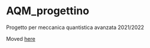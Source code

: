 # AQM_progettino
Progetto per meccanica quantistica avanzata 2021/2022

Moved  [here](https://github.com)

